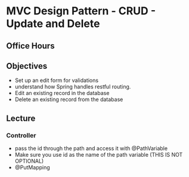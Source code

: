 # MVC Design Pattern - CRUD - Update and Delete

## Office Hours

## Objectives

- Set up an edit form for validations
- understand how Spring handles restful routing. 
- Edit an existing record in the database
- Delete an existing record from the database

## Lecture

### Controller

- pass the id through the path and access it with @PathVariable
- Make sure you use id as the name of the path variable (THIS IS NOT OPTIONAL)
- @PutMapping 